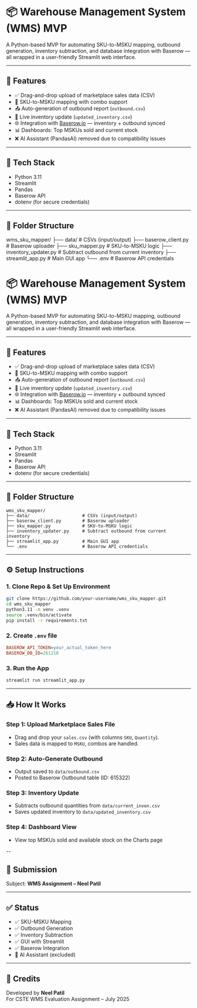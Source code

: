 # 📦 Warehouse Management System (WMS) MVP

A Python-based MVP for automating SKU-to-MSKU mapping, outbound generation, inventory subtraction, and database integration with Baserow — all wrapped in a user-friendly Streamlit web interface.

---

## 🚀 Features

- ✅ Drag-and-drop upload of marketplace sales data (CSV)
- 🔄 SKU-to-MSKU mapping with combo support
- 📤 Auto-generation of outbound report (`outbound.csv`)
- 🧮 Live inventory update (`updated_inventory.csv`)
- 🌐 Integration with [Baserow.io](https://baserow.io) — inventory + outbound synced
- 📊 Dashboards: Top MSKUs sold and current stock
- ❌ AI Assistant (PandasAI) removed due to compatibility issues

---

## 🧠 Tech Stack

- Python 3.11
- Streamlit
- Pandas
- Baserow API
- dotenv (for secure credentials)

---

## 📁 Folder Structure

wms_sku_mapper/
├── data/                    # CSVs (input/output)
├── baserow_client.py        # Baserow uploader
├── sku_mapper.py            # SKU-to-MSKU logic
├── inventory_updater.py     # Subtract outbound from current inventory
├── streamlit_app.py         # Main GUI app
└── .env                     # Baserow API credentials
# 📦 Warehouse Management System (WMS) MVP

A Python-based MVP for automating SKU-to-MSKU mapping, outbound generation, inventory subtraction, and database integration with Baserow — all wrapped in a user-friendly Streamlit web interface.

---

## 🚀 Features

- ✅ Drag-and-drop upload of marketplace sales data (CSV)
- 🔄 SKU-to-MSKU mapping with combo support
- 📤 Auto-generation of outbound report (`outbound.csv`)
- 🧮 Live inventory update (`updated_inventory.csv`)
- 🌐 Integration with [Baserow.io](https://baserow.io) — inventory + outbound synced
- 📊 Dashboards: Top MSKUs sold and current stock
- ❌ AI Assistant (PandasAI) removed due to compatibility issues

---

## 🧠 Tech Stack

- Python 3.11
- Streamlit
- Pandas
- Baserow API
- dotenv (for secure credentials)

---

## 📁 Folder Structure

```
wms_sku_mapper/
├── data/                    # CSVs (input/output)
├── baserow_client.py        # Baserow uploader
├── sku_mapper.py            # SKU-to-MSKU logic
├── inventory_updater.py     # Subtract outbound from current inventory
├── streamlit_app.py         # Main GUI app
└── .env                     # Baserow API credentials
```

---

## ⚙️ Setup Instructions

### 1. Clone Repo & Set Up Environment

```bash
git clone https://github.com/your-username/wms_sku_mapper.git
cd wms_sku_mapper
python3.11 -m venv .venv
source .venv/bin/activate
pip install -r requirements.txt
```

### 2. Create `.env` file

```ini
BASEROW_API_TOKEN=your_actual_token_here
BASEROW_DB_ID=261210
```

### 3. Run the App

```bash
streamlit run streamlit_app.py
```

---

## 📥 How It Works

### Step 1: Upload Marketplace Sales File
- Drag and drop your `sales.csv` (with columns `SKU`, `Quantity`).
- Sales data is mapped to `MSKU`, combos are handled.

### Step 2: Auto-Generate Outbound
- Output saved to `data/outbound.csv`
- Posted to Baserow Outbound table (ID: 615322)

### Step 3: Inventory Update
- Subtracts outbound quantities from `data/current_inven.csv`
- Saves updated inventory to `data/updated_inventory.csv`

### Step 4: Dashboard View
- View top MSKUs sold and available stock on the Charts page

--

## 📧 Submission
Subject: **WMS Assignment – Neel Patil**

---

## ✅ Status

- ✅ SKU-MSKU Mapping
- ✅ Outbound Generation
- ✅ Inventory Subtraction
- ✅ GUI with Streamlit
- ✅ Baserow Integration
- 🚫 AI Assistant (excluded)

---

## 🙏 Credits

Developed by **Neel Patil**  
For CSTE WMS Evaluation Assignment – July 2025
